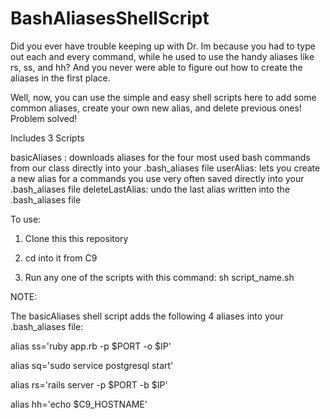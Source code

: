 # BashAliasesShellScript

Did you ever have trouble keeping up with Dr. Im because you had to type out each and every command, while he used to use the handy aliases like rs, ss, and hh? And you never were able to figure out how to create the aliases in the first place.  

Well, now, you can use the simple and easy shell scripts here to add some common aliases, create your own new alias, and delete previous ones!
Problem solved!

Includes 3 Scripts

basicAliases : downloads aliases for the four most used bash commands from our class directly into your .bash_aliases file
userAlias: lets you create a new alias for a commands you use very often saved directly into your .bash_aliases file
deleteLastAlias: undo the last alias written into the .bash_aliases file

To use:

1. Clone this this repository

2. cd into it from C9

3. Run any one of the scripts with this command: sh script_name.sh


NOTE: 

The basicAliases shell script adds the following 4 aliases into your .bash_aliases file:

alias ss='ruby app.rb -p $PORT -o $IP'

alias sq='sudo service postgresql start'

alias rs='rails server -p $PORT -b $IP'

alias hh='echo $C9_HOSTNAME'
